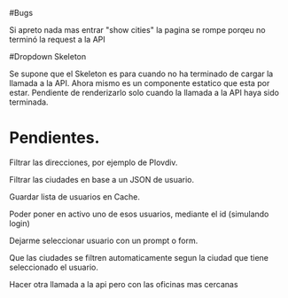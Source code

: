 #Bugs

Si apreto nada mas entrar "show cities" la pagina se rompe porqeu no terminó la request a la API

#Dropdown Skeleton

Se supone que el Skeleton es para cuando no ha terminado de cargar la llamada a la API. Ahora mismo es un componente estatico que esta por estar.
Pendiente de renderizarlo solo cuando la llamada a la API haya sido terminada.

# Pendientes.

Filtrar las direcciones, por ejemplo de Plovdiv.

Filtrar las ciudades en base a un JSON de usuario.

Guardar lista de usuarios en Cache.

Poder poner en activo uno de esos usuarios, mediante el id (simulando login)

Dejarme seleccionar usuario con un prompt o form.

Que las ciudades se filtren automaticamente segun la ciudad que tiene seleccionado el usuario.

Hacer otra llamada a la api pero con las oficinas mas cercanas
